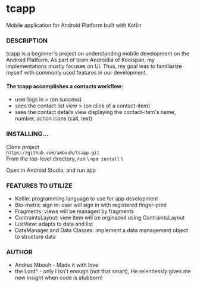 # tcapp
Mobile application for Android Platform built with Kotlin

### DESCRIPTION
tcapp is a beginner's project on understanding mobile development on the Android Platform. As part of team Androidia of Koolspan, 
my implementations mostly focuses on UI. Thus, my goal was to familiarize myself with commonly used features in our development.

#### The tcapp accomplishes a contacts workflow: 
* user logs in > (on success) 
* sees the contact list view > (on click of a contact-item) 
* sees the contact details view displaying the contact-item's name, number, action icons (call, text)
  
### INSTALLING...
Clone project \
```https://github.com/ambouh/tcapp.git``` \
From the top-level directory, run \ 
```npm install``` \

Open in Android Studio, and run app

### FEATURES TO UTILIZE
* Kotlin: programming language to use for app development
* Bio-metric sign in: user will sign in with registered finger-print
* Fragments: views will be managed by fragments
* ContraintsLayout: view item will be orginazed using ContraintsLayout
* ListView: adapts to data and list
* DataManager and Data Classes: implement a data management object to structure data 

### AUTHOR
* Andres Mbouh - Made it with love
* the Lord^ - only I isn't enough (not that smart), He relentlessly gives me new insight when code is stubborn!   
